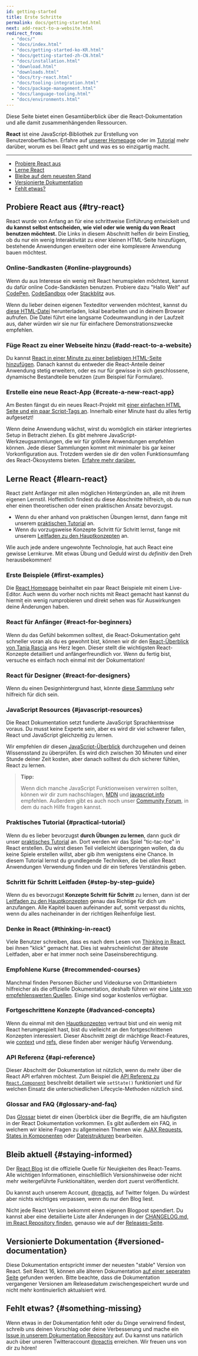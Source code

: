 ```yaml
---
id: getting-started
title: Erste Schritte
permalink: docs/getting-started.html
next: add-react-to-a-website.html
redirect_from:
  - "docs/"
  - "docs/index.html"
  - "docs/getting-started-ko-KR.html"
  - "docs/getting-started-zh-CN.html"
  - "docs/installation.html"
  - "download.html"
  - "downloads.html"
  - "docs/try-react.html"
  - "docs/tooling-integration.html"
  - "docs/package-management.html"
  - "docs/language-tooling.html"
  - "docs/environments.html"
---
```


Diese Seite bietet einen Gesamtüberblick über die React-Dokumentation und alle damit zusammenhängenden Ressourcen.

**React** ist eine JavaScript-Bibliothek zur Erstellung von Benutzeroberflächen. Erfahre auf [unserer Homepage](/) oder im [Tutorial](/tutorial/tutorial.html) mehr darüber, worum es bei React geht und was es so einzigartig macht.

---

- [Probiere React aus](#try-react)
- [Lerne React](#learn-react)
- [Bleibe auf dem neuesten Stand](#staying-informed)
- [Versionierte Dokumentation](#versioned-documentation)
- [Fehlt etwas?](#something-missing)

## Probiere React aus {#try-react}

React wurde von Anfang an für eine schrittweise Einführung entwickelt und **du kannst selbst entscheiden, wie viel oder wie wenig du von React benutzen möchtest.** Die Links in diesem Abschnitt helfen dir beim Einstieg, ob du nur ein wenig Interaktivität zu einer kleinen HTML-Seite hinzufügen, bestehende Anwendungen erweitern oder eine komplexere Anwendung bauen möchtest.

### Online-Sandkasten {#online-playgrounds}

Wenn du aus Interesse ein wenig mit React herumspielen möchtest, kannst du dafür online Code-Sandkästen benutzen.
Probiere dazu "Hallo Welt" auf [CodePen](codepen://hello-world), [CodeSandbox](https://codesandbox.io/s/new) oder [Stackblitz](https://stackblitz.com/fork/react) aus.

Wenn du lieber deinen eigenen Texteditor verwenden möchtest, kannst du [diese HTML-Datei](https://raw.githubusercontent.com/reactjs/reactjs.org/master/static/html/single-file-example.html) herunterladen, lokal bearbeiten und in deinem Browser aufrufen. Die Datei führt eine langsame Codeumwandlung in der Laufzeit aus, daher würden wir sie nur für einfachere Demonstrationszwecke empfehlen.

### Füge React zu einer Webseite hinzu {#add-react-to-a-website}

Du kannst [React in einer Minute zu einer beliebigen HTML-Seite hinzufügen](/docs/add-react-to-a-website.html). Danach kannst du entweder die React-Anteile deiner Anwendung stetig erweitern, oder es nur für gewisse in sich geschlossene, dynamische Bestandteile benutzen (zum Beispiel für Formulare).

### Erstelle eine neue React-App {#create-a-new-react-app}

Am Besten fängst du ein neues React-Projekt mit [einer einfachen HTML Seite und ein paar Script-Tags an](/docs/add-react-to-a-website.html). Innerhalb einer Minute hast du alles fertig aufgesetzt!

Wenn deine Anwendung wächst, wirst du womöglich ein stärker integriertes Setup in Betracht ziehen. Es gibt mehrere JavaScript-Werkzeugsammlungen, die wir für größere Anwendungen empfehlen können. Jede dieser Sammlungen kommt mit minimaler bis gar keiner Vorkonfiguration aus. Trotzdem werden sie dir den vollen Funktionsumfang des React-Ökosystems bieten. [Erfahre mehr darüber.](/docs/create-a-new-react-app.html) 

## Lerne React {#learn-react}

React zieht Anfänger mit allen möglichen Hintergründen an, alle mit ihrem eigenen Lernstil. Hoffentlich findest du diese Abschnitte hilfreich, ob du nun eher einen theoretischen oder einen praktischen Ansatz bevorzugst.

* Wenn du eher anhand von praktischen Übungen lernst, dann fange mit unserem [praktischen Tutorial](/tutorial/tutorial.html) an.
* Wenn du vorzugsweise Konzepte Schritt für Schritt lernst, fange mit unserem [Leitfaden zu den Hauptkonzepten](/docs/hello-world.html) an.

Wie auch jede andere ungewohnte Technologie, hat auch React eine gewisse Lernkurve. Mit etwas Übung und Geduld wirst du *definitiv* den Dreh herausbekommen!

### Erste Beispiele {#first-examples}

Die [React Homepage](/) beinhaltet ein paar React Beispiele mit einem Live-Editor. Auch wenn du vorher noch nichts mit React gemacht hast kannst du hiermit ein wenig rumprobieren und direkt sehen was für Auswirkungen deine Änderungen haben.

### React für Anfänger {#react-for-beginners}

Wenn du das Gefühl bekommen solltest, die React-Dokumentation geht schneller voran als du es gewohnt bist, können wir dir den [React-Überblick von Tania Rascia](https://www.taniarascia.com/getting-started-with-react/) ans Herz legen.
Dieser stellt die wichtigsten React-Konzepte detailliert und anfängerfreundlich vor. Wenn du fertig bist, versuche es einfach noch einmal mit der Dokumentation!

### React für Designer {#react-for-designers}

Wenn du einen Designhintergrund hast, könnte [diese Sammlung](https://reactfordesigners.com/) sehr hilfreich für dich sein.

### JavaScript Resources {#javascript-resources}

Die React Dokumentation setzt fundierte JavaScript Sprachkentnisse voraus. Du musst keine Experte sein, aber es wird dir viel schwerer fallen, React und JavaScript gleichzeitig zu lernen.

Wir empfehlen dir diesen [JavaScript-Überblick](https://developer.mozilla.org/en-US/docs/Web/JavaScript/A_re-introduction_to_JavaScript) durchzugehen und deinen Wissensstand zu überprüfen. Es wird dich zwischen 30 Minuten und einer Stunde deiner Zeit kosten, aber danach solltest du dich sicherer fühlen, React zu lernen.

>**Tipp:**
>
> Wenn dich manche JavaScript Funktionweisen verwirren sollten, können wir dir zum nachschlagen, [MDN](https://developer.mozilla.org/en-US/docs/Web/JavaScript) und [javascript.info](https://javascript.info/) empfehlen. Außerdem gibt es auch noch unser [Community Forum](/community/support.html), in dem du nach Hilfe fragen kannst.

### Praktisches Tutorial {#practical-tutorial}

Wenn du es lieber bevorzugst **durch Übungen zu lernen**, dann guck dir unser [praktisches Tutorial](/tutorial/tutorial.html) an. Dort werden wir das Spiel "tic-tac-toe" in React erstellen.
Du wirst diesen Teil vielleicht überspringen wollen, da du keine Spiele erstellen willst, aber gib ihm wenigstens eine Chance. In diesem Tutorial lernst du grundlegende Techniken, die bei
*allen* React Anwendungen Verwendung finden und dir ein tieferes Verständnis geben.

### Schritt für Schritt Leitfaden {#step-by-step-guide}

Wenn du es bevorzugst **Konzepte Schritt für Schritt** zu lernen, dann ist der [Leitfaden zu den Hauptkonzepten](/docs/hello-world.html) genau das Richtige für dich um anzufangen. Alle Kapitel bauen aufeinander auf, somit verpasst du nichts, wenn du alles nacheinander in der richtigen Reihenfolge liest.

### Denke in React {#thinking-in-react}

Viele Benutzer schreiben, dass es nach dem Lesen von [Thinking in React](/docs/thinking-in-react.html), bei ihnen "klick" gemacht hat.
Dies ist wahrscheinlichst der älteste Leitfaden, aber er hat immer noch seine Da­seins­be­rech­ti­gung.

### Empfohlene Kurse {#recommended-courses}

Manchmal finden Personen Bücher und Videokurse von Drittanbietern hilfreicher als die offizielle Dokumentation, deshalb
führen wir eine [Liste von empfehlenswerten Quellen](/community/courses.html). Einige sind sogar kostenlos verfügbar.

### Fortgeschrittene Konzepte {#advanced-concepts}

Wenn du einmal mit den [Hauptkonzepten](/docs/hello-world.html) vertraut bist und ein wenig mit React herumgespielt hast, bist du vielleicht an den fortgeschrittenen Konzepten interessiert. Dieser Abschnitt zeigt dir mächtige React-Features, wie [context](/docs/context.html) und [refs](/docs/refs-and-the-dom.html), diese finden aber weniger häufig Verwendung.

### API Referenz {#api-reference}

Dieser Abschnitt der Dokumentation ist nützlich, wenn du mehr über die React API erfahren möchtest.
Zum Beispiel die [API Referenz zu `React.Component`](/docs/react-component.html) beschreibt detailiert wie `setState()` funktioniert und für welchen Einsatz die unterschiedlichen Lifecycle-Methoden nützlich sind.

### Glossar and FAQ {#glossary-and-faq}

Das [Glossar](/docs/glossary.html) bietet dir einen Überblick über die Begriffe, die am häufigsten in der React Dokumentation vorkommen.
Es gibt außerdem ein FAQ, in welchem wir kleine Fragen zu allgemeinen Themen wie: [AJAX Requests](/docs/faq-ajax.html), [States in Komponenten](/docs/faq-state.html) oder [Dateistrukturen](/docs/faq-structure.html) bearbeiten.

## Bleib aktuell {#staying-informed}

Der [React Blog](/blog/) ist die offizielle Quelle für Neuigkeiten des React-Teams. Alle wichtigen Informationen, einschließlich Versionshinweise oder nicht mehr weitergeführte Funktionaltäten, werden dort zuerst veröffentlicht.

Du kannst auch unserem Account, [@reactjs](https://twitter.com/reactjs), auf Twitter folgen. Du würdest aber nichts wichtiges verpassen, wenn du nur den Blog liest.

Nicht jede React Version bekommt einen eigenen Blogpost spendiert. Du kannst aber eine detailierte Liste aller Änderungen in der [CHANGELOG.md, im React Repository finden](https://github.com/facebook/react/blob/master/CHANGELOG.md), genauso wie auf der [Releases-Seite](https://github.com/facebook/react/releases).

## Versionierte Dokumentation {#versioned-documentation}

Diese Dokumentation entspricht immer der neuesten "stable" Version von React.
Seit React 16, können alle älteren Dokumentation [auf einer seperaten Seite](/versions) gefunden werden.
Bitte beachte, dass die Dokumentation vergangener Versionen am Releasedatum zwischengespeichert wurde und nicht mehr kontinuierlich aktualsiert wird.

## Fehlt etwas? {#something-missing}

Wenn etwas in der Dokumentation fehlt oder du Dinge verwirrend findest, schreib uns deinen Vorschlag oder deine Verbesserung und mache ein [Issue in unserem Dokumentation Repository](https://github.com/reactjs/reactjs.org/issues/new) auf. Du kannst uns natürlich auch über unseren Twitteraccount [@reactjs](https://twitter.com/reactjs) erreichen.
Wir freuen uns von dir zu hören!
